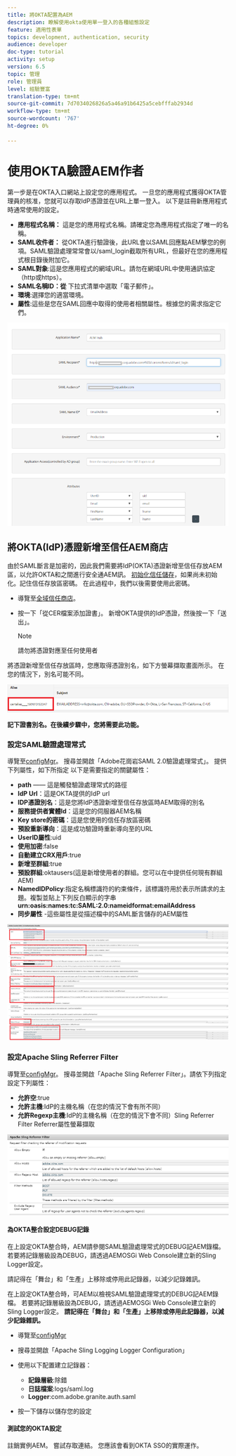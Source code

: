```yaml
---
title: 將OKTA配置為AEM
description: 瞭解使用okta使用單一登入的各種組態設定
feature: 適用性表單
topics: development, authentication, security
audience: developer
doc-type: tutorial
activity: setup
version: 6.5
topic: 管理
role: 管理員
level: 經驗豐富
translation-type: tm+mt
source-git-commit: 7d7034026826a5a46a91b6425a5cebfffab2934d
workflow-type: tm+mt
source-wordcount: '767'
ht-degree: 0%

---
```



# 使用OKTA驗證AEM作者

第一步是在OKTA入口網站上設定您的應用程式。 一旦您的應用程式獲得OKTA管理員的核准，您就可以存取IdP憑證並在URL上單一登入。 以下是註冊新應用程式時通常使用的設定。

* **應用程式名稱：** 這是您的應用程式名稱。請確定您為應用程式指定了唯一的名稱。
* **SAML收件者：** 從OKTA進行驗證後，此URL會以SAML回應點AEM擊您的例項。SAML驗證處理常常會以/saml_login截取所有URL，但最好在您的應用程式根目錄後附加它。
* **SAML對象**:這是您應用程式的網域URL。請勿在網域URL中使用通訊協定（http或https）。
* **SAML名稱ID：從** 下拉式清單中選取「電子郵件」。
* **環境**:選擇您的適當環境。
* **屬性**:這些是您在SAML回應中取得的使用者相關屬性。根據您的需求指定它們。


![okta應用程式](assets/okta-app-settings-blurred.PNG)


## 將OKTA(IdP)憑證新增至信任AEM商店

由於SAML斷言是加密的，因此我們需要將IdP(OKTA)憑證新增至信任存放AEM區，以允許OKTA和之間進行安全通AEM訊。
[初始化信任儲存](http://localhost:4502/libs/granite/security/content/truststore.html)，如果尚未初始化。記住信任存放區密碼。 在此過程中，我們以後需要使用此密碼。

* 導覽至[全域信任商店](http://localhost:4502/libs/granite/security/content/truststore.html)。
* 按一下「從CER檔案添加證書」。 新增OKTA提供的IdP憑證，然後按一下「送出」。

   >[!NOTE]
   >
   >請勿將憑證對應至任何使用者

將憑證新增至信任存放區時，您應取得憑證別名，如下方螢幕擷取畫面所示。 在您的情況下，別名可能不同。

![認證別名](assets/cert-alias.PNG)

**記下證書別名。在後續步驟中，您將需要此功能。**

### 設定SAML驗證處理常式

導覽至[configMgr](http://localhost:4502/system/console/configMgr)。
搜尋並開啟「Adobe花崗岩SAML 2.0驗證處理常式」。
提供下列屬性，如下所指定
以下是需要指定的關鍵屬性：

* **path**  —— 這是觸發驗證處理常式的路徑
* **IdP Url**：這是OKTA提供的IdP url
* **IDP憑證別名**：這是您將IdP憑證新增至信任存放區時AEM取得的別名
* **服務提供者實體Id**：這是您的伺服器AEM名稱
* **Key store的密碼**：這是您使用的信任存放區密碼
* **預設重新導向**：這是成功驗證時重新導向至的URL
* **UserID屬性**:uid
* **使用加密**:false
* **自動建立CRX用戶**:true
* **新增至群組**:true
* **預設群組**:oktausers(這是新增使用者的群組。您可以在中提供任何現有群組AEM)
* **NamedIDPolicy**:指定名稱標識符的約束條件，該標識符用於表示所請求的主題。複製並貼上下列反白顯示的字串&#x200B;**urn:oasis:names:tc:SAML:2.0:nameidformat:emailAddress**
* **同步屬性** -這些屬性是從描述檔中的SAML斷言儲存的AEM屬性

![saml-authentication-handler](assets/saml-authentication-settings-blurred.PNG)

### 設定Apache Sling Referrer Filter

導覽至[configMgr](http://localhost:4502/system/console/configMgr)。
搜尋並開啟「Apache Sling Referrer Filter」。請依下列指定設定下列屬性：

* **允許空**:true
* **允許主機**:IdP的主機名稱（在您的情況下會有所不同）
* **允許Regexp主機**:IdP的主機名稱（在您的情況下會不同）Sling Referrer Filter Referrer屬性螢幕擷取

![反向連結篩選](assets/sling-referrer-filter.PNG)

#### 為OKTA整合設定DEBUG記錄

在上設定OKTA整合時，AEM請參閱SAML驗證處理常式的DEBUG記AEM錄檔。 若要將記錄層級設為DEBUG，請透過AEMOSGi Web Console建立新的Sling Logger設定。

請記得在「舞台」和「生產」上移除或停用此記錄器，以減少記錄雜訊。

在上設定OKTA整合時，可AEM以檢視SAML驗證處理常式的DEBUG記AEM錄檔。 若要將記錄層級設為DEBUG，請透過AEMOSGi Web Console建立新的Sling Logger設定。
**請記得在「舞台」和「生產」上移除或停用此記錄器，以減少記錄雜訊。**
* 導覽至[configMgr](http://localhost:4502/system/console/configMgr)

* 搜尋並開啟「Apache Sling Logging Logger Configuration」
* 使用以下配置建立記錄器：
   * **記錄層級**:除錯
   * **日誌檔案**:logs/saml.log
   * **Logger**:com.adobe.granite.auth.saml
* 按一下儲存以儲存您的設定



#### 測試您的OKTA設定

註銷實例AEM。 嘗試存取連結。 您應該會看到OKTA SSO的實際運作。
